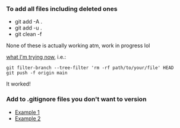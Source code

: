 ### To add all files including deleted ones
* git add -A . 
* git add -u .
* git clean -f

None of these is actually working atm, work in progress lol

[what I'm trying now](https://stackoverflow.com/questions/45342654/failing-to-push-to-github-this-exceeds-githubs-file-size-limit), i.e.:
```
git filter-branch --tree-filter 'rm -rf path/to/your/file' HEAD
git push -f origin main
```
It worked!

### Add to .gitignore files you don't want to version

* [Example 1](https://github.com/annacuomo/TenK10K_analyses_HPC/blob/main/.gitignore)
* [Example 2](https://github.com/annacuomo/CellRegMap_analyses/blob/main/.gitignore)
